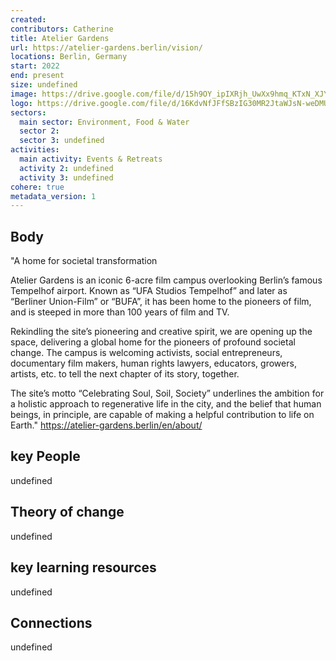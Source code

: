 ```yaml
---
created:
contributors: Catherine
title: Atelier Gardens
url: https://atelier-gardens.berlin/vision/
locations: Berlin, Germany
start: 2022
end: present
size: undefined
image: https://drive.google.com/file/d/15h9OY_ipIXRjh_UwXx9hmq_KTxN_XJYm/view?usp=drive_link
logo: https://drive.google.com/file/d/16KdvNfJFfSBzIG30MR2JtaWJsN-weDMU/view?usp=drive_link
sectors:
  main sector: Environment, Food & Water
  sector 2: 
  sector 3: undefined
activities: 
  main activity: Events & Retreats
  activity 2: undefined
  activity 3: undefined
cohere: true
metadata_version: 1
---
```



## Body

"A home for societal transformation

Atelier Gardens is an iconic 6-acre film campus overlooking Berlin’s famous Tempelhof airport. Known as “UFA Studios Tempelhof” and later as “Berliner Union-Film” or “BUFA”, it has been home to the pioneers of film, and is steeped in more than 100 years of film and TV.

Rekindling the site’s pioneering and creative spirit, we are opening up the space, delivering a global home for the pioneers of profound societal change. The campus is welcoming activists, social entrepreneurs, documentary film makers, human rights lawyers, educators, growers, artists, etc. to tell the next chapter of its story, together.

The site’s motto “Celebrating Soul, Soil, Society” underlines the ambition for a holistic approach to regenerative life in the city, and the belief that human beings, in principle, are capable of making a helpful contribution to life on Earth."
https://atelier-gardens.berlin/en/about/ 

## key People

undefined

## Theory of change

undefined

## key learning resources

undefined

## Connections

undefined

